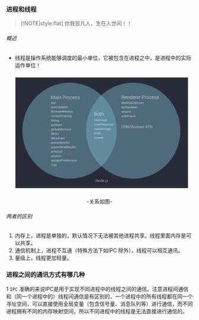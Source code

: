 <!--
 * @Descripttion: 
 * @version: 
 * @Author: suckson
 * @Date: 2019-09-03 22:53:51
 * @LastEditors: suckson
 * @LastEditTime: 2019-09-04 10:53:25
 -->
### 进程和线程
> [!NOTE|style:flat] 你我皆凡人，生在人世间！！

###### 概述
  - 线程是操作系统能够调度的最小单位，它被包含在进程之中，是进程中的实际运作单位！
  <img src = "public/webframeimg/renderprocess.png">
  <p style="text-align:center;">-关系如图-</p>


###### 两者的区别
1. 内存上，进程是单独的，默认情况下无法被其他进程共享。线程里面内存是可以共享。
2. 通信机制上，进程不互通（特殊方法下如IPC 除外），线程可以相互通讯。
3. 量级上，线程更加轻量。


### 进程之间的通讯方式有哪几种
   1 `IPC` 准确的来说IPC是用于实现不同进程中的线程之间的通信。注意进程间通信和（同一个进程中的）线程间通信是有区别的，一个进程中的所有线程都在同一个寻址空间，可以直接使用全局变量（包含信号量、消息队列等）进行通信，而不同进程拥有不同的内存映射空间，所以不同进程中的线程是无法直接进行通信的。

